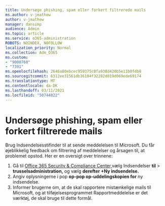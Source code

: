 ```yaml
---
title: Undersøge phishing, spam eller forkert filtrerede mails
ms.author: v-jmathew
author: v-jmathew
manager: dansimp
audience: Admin
ms.topic: article
ms.service: o365-administration
ROBOTS: NOINDEX, NOFOLLOW
localization_priority: Normal
ms.collection: Adm_O365
ms.custom:
- "9000760"
- "7391"
ms.openlocfilehash: 2646a80ebcec959375c8fa938d420b5e11b0fdb8
ms.sourcegitcommit: 6312ee31561db36104f32282d019d069ede69174
ms.translationtype: MT
ms.contentlocale: da-DK
ms.lasthandoff: 03/11/2021
ms.locfileid: "50744822"
---
```

# <a name="investigate-phishing-spam-or-incorrectly-filtered-email"></a>Undersøge phishing, spam eller forkert filtrerede mails

Brug Indsendelsesstifinder til at sende meddelelsen til Microsoft. Du får øjeblikkelig feedback om filtrering af meddelelser og årsagen til, at problemet opstod. Her er en oversigt over trinnene:

1. Gå til [Office 365 Security & Compliance Center,](https://go.microsoft.com/fwlink/p/?linkid=2077143)vælg Indsendelser **til**  >  **trusselsadministration,** og vælg **derefter +Ny indsendelse.**
2. Angiv oplysningerne i pop **op-pop op-uddelingskopien for** ny indsendelse.
3. Informer brugerne om, at de skal [](https://go.microsoft.com/fwlink/?linkid=2092385) rapportere mistænkelige mails til Microsoft, og at tilføjelsesprogrammet Rapportmeddelelse er det værktøj, de skal bruge til dette formål.
